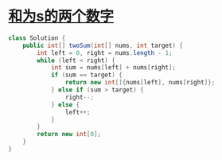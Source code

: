 # [和为s的两个数字](https://leetcode-cn.com/problems/he-wei-sde-liang-ge-shu-zi-lcof) 

```java
class Solution {
    public int[] twoSum(int[] nums, int target) {
        int left = 0, right = nums.length - 1;
        while (left < right) {
            int sum = nums[left] + nums[right];
            if (sum == target) {
                return new int[]{nums[left], nums[right]};
            } else if (sum > target) {
                right--;
            } else {
                left++;
            }
        }
        return new int[0];
    }
}
```

